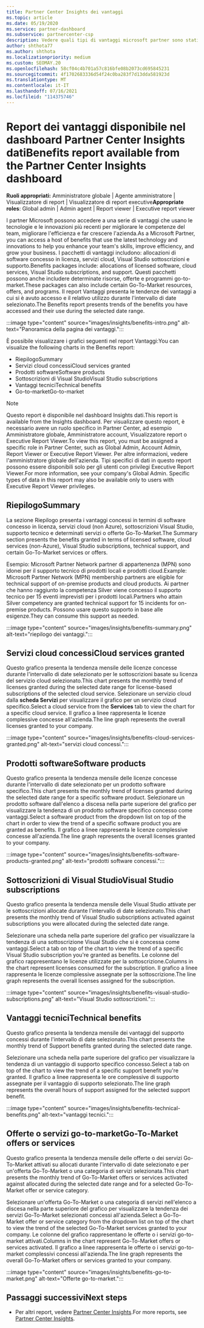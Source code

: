 ```yaml
---
title: Partner Center Insights dei vantaggi
ms.topic: article
ms.date: 05/19/2020
ms.service: partner-dashboard
ms.subservice: partnercenter-csp
description: Vedere quali tipi di vantaggi microsoft partner sono stati concessi per far crescere l'azienda, migliorare l'efficienza e migliorare le competenze del team.
author: shthota77
ms.author: shthota
ms.localizationpriority: medium
ms.custom: SEOMAY.20
ms.openlocfilehash: 58cf04c4b701a57c816bfe08b2073cd695845231
ms.sourcegitcommit: 4f1702683336d54f24c0ba283f7d13dda581923d
ms.translationtype: MT
ms.contentlocale: it-IT
ms.lasthandoff: 07/16/2021
ms.locfileid: "114375746"
---
```

# <a name="benefits-report-available-from-the-partner-center-insights-dashboard"></a><span data-ttu-id="3049c-103">Report dei vantaggi disponibile nel dashboard Partner Center Insights dati</span><span class="sxs-lookup"><span data-stu-id="3049c-103">Benefits report available from the Partner Center Insights dashboard</span></span>

<span data-ttu-id="3049c-104">**Ruoli appropriati:** Amministratore globale | Agente amministratore | Visualizzatore di report | Visualizzatore di report executive</span><span class="sxs-lookup"><span data-stu-id="3049c-104">**Appropriate roles**: Global admin | Admin agent | Report viewer | Executive report viewer</span></span>

<span data-ttu-id="3049c-105">I partner Microsoft possono accedere a una serie di vantaggi che usano le tecnologie e le innovazioni più recenti per migliorare le competenze del team, migliorare l'efficienza e far crescere l'azienda.</span><span class="sxs-lookup"><span data-stu-id="3049c-105">As a Microsoft Partner, you can access a host of benefits that use the latest technology and innovations to help you enhance your team's skills, improve efficiency, and grow your business.</span></span> <span data-ttu-id="3049c-106">I pacchetti di vantaggi includono: allocazioni di software concesso in licenza, servizi cloud, Visual Studio sottoscrizioni e supporto.</span><span class="sxs-lookup"><span data-stu-id="3049c-106">Benefits packages include: allocations of licensed software, cloud services, Visual Studio subscriptions, and support.</span></span> <span data-ttu-id="3049c-107">Questi pacchetti possono anche includere determinate risorse, offerte e programmi go-to-market.</span><span class="sxs-lookup"><span data-stu-id="3049c-107">These packages can also include certain Go-To-Market resources, offers, and programs.</span></span> <span data-ttu-id="3049c-108">Il report Vantaggi presenta le tendenze dei vantaggi a cui si è avuto accesso e il relativo utilizzo durante l'intervallo di date selezionato.</span><span class="sxs-lookup"><span data-stu-id="3049c-108">The Benefits report presents trends of the benefits you have accessed and their use during the selected date range.</span></span>

:::image type="content" source="images/insights/benefits-intro.png" alt-text="Panoramica della pagina dei vantaggi.":::

<span data-ttu-id="3049c-110">È possibile visualizzare i grafici seguenti nel report Vantaggi:</span><span class="sxs-lookup"><span data-stu-id="3049c-110">You can visualize the following charts in the Benefits report:</span></span>

- <span data-ttu-id="3049c-111">Riepilogo</span><span class="sxs-lookup"><span data-stu-id="3049c-111">Summary</span></span>
- <span data-ttu-id="3049c-112">Servizi cloud concessi</span><span class="sxs-lookup"><span data-stu-id="3049c-112">Cloud services granted</span></span>
- <span data-ttu-id="3049c-113">Prodotti software</span><span class="sxs-lookup"><span data-stu-id="3049c-113">Software products</span></span>
- <span data-ttu-id="3049c-114">Sottoscrizioni di Visual Studio</span><span class="sxs-lookup"><span data-stu-id="3049c-114">Visual Studio subscriptions</span></span>
- <span data-ttu-id="3049c-115">Vantaggi tecnici</span><span class="sxs-lookup"><span data-stu-id="3049c-115">Technical benefits</span></span>
- <span data-ttu-id="3049c-116">Go-to-market</span><span class="sxs-lookup"><span data-stu-id="3049c-116">Go-to-market</span></span>

 > [!NOTE]
 > <span data-ttu-id="3049c-117">Questo report è disponibile nel dashboard Insights dati.</span><span class="sxs-lookup"><span data-stu-id="3049c-117">This report is available from the Insights dashboard.</span></span> <span data-ttu-id="3049c-118">Per visualizzare questo report, è necessario avere un ruolo specifico in Partner Center, ad esempio Amministratore globale, Amministratore account, Visualizzatore report o Executive Report Viewer.</span><span class="sxs-lookup"><span data-stu-id="3049c-118">To view this report, you must be assigned a specific role in Partner Center, such as Global Admin, Account Admin, Report Viewer or Executive Report Viewer.</span></span> <span data-ttu-id="3049c-119">Per altre informazioni, vedere l'amministratore globale dell'azienda. Tipi specifici di dati in questo report possono essere disponibili solo per gli utenti con privilegi Executive Report Viewer.</span><span class="sxs-lookup"><span data-stu-id="3049c-119">For more information, see your company's Global Admin. Specific types of data in this report may also be available only to users with Executive Report Viewer privileges.</span></span>

## <a name="summary"></a><span data-ttu-id="3049c-120">Riepilogo</span><span class="sxs-lookup"><span data-stu-id="3049c-120">Summary</span></span>

<span data-ttu-id="3049c-121">La sezione Riepilogo presenta i vantaggi concessi in termini di software concesso in licenza, servizi cloud (non Azure), sottoscrizioni Visual Studio, supporto tecnico e determinati servizi o offerte Go-To-Market.</span><span class="sxs-lookup"><span data-stu-id="3049c-121">The Summary section presents the benefits granted in terms of licensed software, cloud services (non-Azure), Visual Studio subscriptions, technical support, and certain Go-To-Market services or offers.</span></span>

<span data-ttu-id="3049c-122">Esempio: Microsoft Partner Network partner di appartenenza (MPN) sono idonei per il supporto tecnico di prodotti locali e prodotti cloud.</span><span class="sxs-lookup"><span data-stu-id="3049c-122">Example: Microsoft Partner Network (MPN) membership partners are eligible for technical support of on-premise products and cloud products.</span></span> <span data-ttu-id="3049c-123">Ai partner che hanno raggiunto la competenza Silver viene concesso il supporto tecnico per 15 eventi imprevisti per i prodotti locali.</span><span class="sxs-lookup"><span data-stu-id="3049c-123">Partners who attain Silver competency are granted technical support for 15 incidents for on-premise products.</span></span> <span data-ttu-id="3049c-124">Possono usare questo supporto in base alle esigenze.</span><span class="sxs-lookup"><span data-stu-id="3049c-124">They can consume this support as needed.</span></span> 

:::image type="content" source="images/insights/benefits-summary.png" alt-text="riepilogo dei vantaggi.":::

## <a name="cloud-services-granted"></a><span data-ttu-id="3049c-126">Servizi cloud concessi</span><span class="sxs-lookup"><span data-stu-id="3049c-126">Cloud services granted</span></span>

<span data-ttu-id="3049c-127">Questo grafico presenta la tendenza mensile delle licenze concesse durante l'intervallo di date selezionato per le sottoscrizioni basate su licenza del servizio cloud selezionato.</span><span class="sxs-lookup"><span data-stu-id="3049c-127">This chart presents the monthly trend of licenses granted during the selected date range for license-based subscriptions of the selected cloud service.</span></span>
<span data-ttu-id="3049c-128">Selezionare un servizio cloud dalla **scheda Servizi** per visualizzare il grafico per un servizio cloud specifico.</span><span class="sxs-lookup"><span data-stu-id="3049c-128">Select a cloud service from the **Services** tab to view the chart for a specific cloud service.</span></span> <span data-ttu-id="3049c-129">Il grafico a linee rappresenta le licenze complessive concesse all'azienda.</span><span class="sxs-lookup"><span data-stu-id="3049c-129">The line graph represents the overall licenses granted to your company.</span></span>

:::image type="content" source="images/insights/benefits-cloud-services-granted.png" alt-text="servizi cloud concessi.":::

## <a name="software-products"></a><span data-ttu-id="3049c-131">Prodotti software</span><span class="sxs-lookup"><span data-stu-id="3049c-131">Software products</span></span>

<span data-ttu-id="3049c-132">Questo grafico presenta la tendenza mensile delle licenze concesse durante l'intervallo di date selezionato per un prodotto software specifico.</span><span class="sxs-lookup"><span data-stu-id="3049c-132">This chart presents the monthly trend of licenses granted during the selected date range for a specific software product.</span></span> <span data-ttu-id="3049c-133">Selezionare un prodotto software dall'elenco a discesa nella parte superiore del grafico per visualizzare la tendenza di un prodotto software specifico concesso come vantaggi.</span><span class="sxs-lookup"><span data-stu-id="3049c-133">Select a software product from the dropdown list on top of the chart in order to view the trend of a specific software product you are granted as benefits.</span></span> <span data-ttu-id="3049c-134">Il grafico a linee rappresenta le licenze complessive concesse all'azienda.</span><span class="sxs-lookup"><span data-stu-id="3049c-134">The line graph represents the overall licenses granted to your company.</span></span>

:::image type="content" source="images/insights/benefits-software-products-granted.png" alt-text="prodotti software concessi.":::

## <a name="visual-studio-subscriptions"></a><span data-ttu-id="3049c-136">Sottoscrizioni di Visual Studio</span><span class="sxs-lookup"><span data-stu-id="3049c-136">Visual Studio subscriptions</span></span>

<span data-ttu-id="3049c-137">Questo grafico presenta la tendenza mensile delle Visual Studio attivate per le sottoscrizioni allocate durante l'intervallo di date selezionato.</span><span class="sxs-lookup"><span data-stu-id="3049c-137">This chart presents the monthly trend of Visual Studio subscriptions activated against subscriptions you were allocated during the selected date range.</span></span>

<span data-ttu-id="3049c-138">Selezionare una scheda nella parte superiore del grafico per visualizzare la tendenza di una sottoscrizione Visual Studio che si è concessa come vantaggi.</span><span class="sxs-lookup"><span data-stu-id="3049c-138">Select a tab on top of the chart to view the trend of a specific Visual Studio subscription you're granted as benefits.</span></span> <span data-ttu-id="3049c-139">Le colonne del grafico rappresentano le licenze utilizzate per la sottoscrizione.</span><span class="sxs-lookup"><span data-stu-id="3049c-139">Columns in the chart represent licenses consumed for the subscription.</span></span> <span data-ttu-id="3049c-140">Il grafico a linee rappresenta le licenze complessive assegnate per la sottoscrizione.</span><span class="sxs-lookup"><span data-stu-id="3049c-140">The line graph represents the overall licenses assigned for the subscription.</span></span>

:::image type="content" source="images/insights/benefits-visual-studio-subscriptions.png" alt-text="Visual Studio sottoscrizioni.":::

## <a name="technical-benefits"></a><span data-ttu-id="3049c-142">Vantaggi tecnici</span><span class="sxs-lookup"><span data-stu-id="3049c-142">Technical benefits</span></span>

<span data-ttu-id="3049c-143">Questo grafico presenta la tendenza mensile dei vantaggi del supporto concessi durante l'intervallo di date selezionato.</span><span class="sxs-lookup"><span data-stu-id="3049c-143">This chart presents the monthly trend of Support benefits granted during the selected date range.</span></span>

<span data-ttu-id="3049c-144">Selezionare una scheda nella parte superiore del grafico per visualizzare la tendenza di un vantaggio di supporto specifico concesso.</span><span class="sxs-lookup"><span data-stu-id="3049c-144">Select a tab on top of the chart to view the trend of a specific support benefit you're granted.</span></span> <span data-ttu-id="3049c-145">Il grafico a linee rappresenta le ore complessive di supporto assegnate per il vantaggio di supporto selezionato.</span><span class="sxs-lookup"><span data-stu-id="3049c-145">The line graph represents the overall hours of support assigned for the selected support benefit.</span></span>

:::image type="content" source="images/insights/benefits-technical-benefits.png" alt-text="vantaggi tecnici.":::

## <a name="go-to-market-offers-or-services"></a><span data-ttu-id="3049c-147">Offerte o servizi go-to-market</span><span class="sxs-lookup"><span data-stu-id="3049c-147">Go-To-Market offers or services</span></span>

<span data-ttu-id="3049c-148">Questo grafico presenta la tendenza mensile delle offerte o dei servizi Go-To-Market attivati su allocati durante l'intervallo di date selezionato e per un'offerta Go-To-Market o una categoria di servizi selezionata.</span><span class="sxs-lookup"><span data-stu-id="3049c-148">This chart presents the monthly trend of Go-To-Market offers or services activated against allocated during the selected date range and for a selected Go-To-Market offer or service category.</span></span>

<span data-ttu-id="3049c-149">Selezionare un'offerta Go-To-Market o una categoria di servizi nell'elenco a discesa nella parte superiore del grafico per visualizzare la tendenza dei servizi Go-To-Market selezionati concessi all'azienda.</span><span class="sxs-lookup"><span data-stu-id="3049c-149">Select a Go-To-Market offer or service category from the dropdown list on top of the chart to view the trend of the selected Go-To-Market services granted to your company.</span></span> <span data-ttu-id="3049c-150">Le colonne del grafico rappresentano le offerte o i servizi go-to-market attivati.</span><span class="sxs-lookup"><span data-stu-id="3049c-150">Columns in the chart represent Go-To-Market offers or services activated.</span></span> <span data-ttu-id="3049c-151">Il grafico a linee rappresenta le offerte o i servizi go-to-market complessivi concessi all'azienda.</span><span class="sxs-lookup"><span data-stu-id="3049c-151">The line graph represents the overall Go-To-Market offers or services granted to your company.</span></span>

:::image type="content" source="images/insights/benefits-go-to-market.png" alt-text="Offerte go-to-market.":::

## <a name="next-steps"></a><span data-ttu-id="3049c-153">Passaggi successivi</span><span class="sxs-lookup"><span data-stu-id="3049c-153">Next steps</span></span>

- <span data-ttu-id="3049c-154">Per altri report, vedere [Partner Center Insights](partner-center-insights.md).</span><span class="sxs-lookup"><span data-stu-id="3049c-154">For more reports, see [Partner Center Insights](partner-center-insights.md).</span></span>
